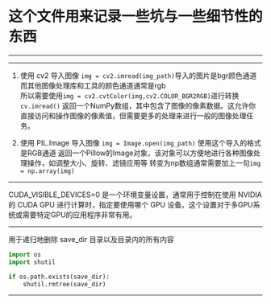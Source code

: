 # 这个文件用来记录一些坑与一些细节性的东西


***



***

1. 使用 cv2 导入图像
`img = cv2.imread(img_path)`导入的图片是bgr颜色通道  
而其他图像处理库和工具的颜色通道通常是rgb  
所以需要使用`img = cv2.cvtColor(img,cv2.COLOR_BGR2RGB)`进行转换
`cv.imread()` 返回一个NumPy数组，其中包含了图像的像素数据。这允许你直接访问和操作图像的像素值，但需要更多的处理来进行一般的图像处理任务。



2. 使用 PIL.Image 导入图像
`img = Image.open(img_path)`
使用这个导入的格式是RGB通道
返回一个Pillow的Image对象，该对象可以方便地进行各种图像处理操作，如调整大小、旋转、滤镜应用等
转变为np数组通常需要加上一句`img = np.array(img)`



***

CUDA_VISIBLE_DEVICES=0 是一个环境变量设置，通常用于控制在使用 NVIDIA 的 CUDA GPU 进行计算时，指定要使用哪个 GPU 设备。这个设置对于多GPU系统或需要特定GPU的应用程序非常有用。

***

用于递归地删除 save_dir 目录以及目录内的所有内容
```python
import os
import shutil

if os.path.exists(save_dir):
    shutil.rmtree(save_dir)
```
***